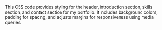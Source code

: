 This CSS code provides styling for the header, introduction section, skills section, and contact section for my portfolio. 
It includes background colors, padding for spacing, and adjusts margins for responsiveness using media queries.
